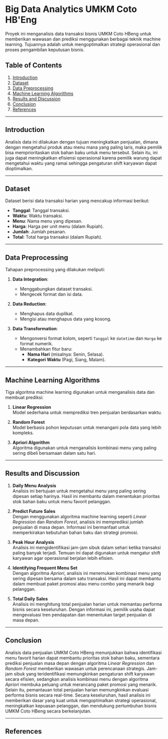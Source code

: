 # Big Data Analytics UMKM Coto HB'Eng
Proyek ini menganalisis data transaksi bisnis UMKM Coto HBeng untuk memberikan wawasan dan prediksi menggunakan berbagai teknik machine learning. Tujuannya adalah untuk mengoptimalkan strategi operasional dan proses pengambilan keputusan bisnis.

## Table of Contents
1. [Introduction](#introduction)
2. [Dataset](#dataset)
3. [Data Preprocessing](#data-preprocessing)
4. [Machine Learning Algorithms](#machine-learning-algorithms)
5. [Results and Discussion](#results-and-discussion)
6. [Conclusion](#conclusion)
7. [References](#references)
---

## Introduction

Analisis data ini dilakukan dengan tujuan meningkatkan penjualan, dimana dengan mengetahui produk atau menu mana yang paling laris, maka pemilik bisa memprioritaskan stok bahan baku untuk menu tersebut. Selain itu, ini juga dapat meningkatkan efisiensi operasional karena pemilik warung dapat mengetahui waktu yang ramai sehingga pengaturan shift karyawan dapat dioptimalkan.

---

## Dataset

Dataset berisi data transaksi harian yang mencakup informasi berikut:
- **Tanggal**: Tanggal transaksi.
- **Waktu**: Waktu transaksi.
- **Menu**: Nama menu yang dipesan.
- **Harga**: Harga per unit menu (dalam Rupiah).
- **Jumlah**: Jumlah pesanan.
- **Total**: Total harga transaksi (dalam Rupiah).

---

## Data Preprocessing

Tahapan preprocessing yang dilakukan meliputi:

1. **Data Integration**:
   - Menggabungkan dataset transaksi.
   - Mengecek format dan isi data.

2. **Data Reduction**:
   - Menghapus data duplikat.
   - Mengisi atau menghapus data yang kosong.

3. **Data Transformation**:
   - Mengonversi format kolom, seperti `Tanggal` ke `datetime` dan `Harga` ke format numerik.
   - Menambahkan fitur baru:
     - **Nama Hari** (misalnya: Senin, Selasa).
     - **Kategori Waktu** (Pagi, Siang, Malam).

---

## Machine Learning Algorithms

Tiga algoritma machine learning digunakan untuk menganalisis data dan membuat prediksi:

1. **Linear Regression**  
   Model sederhana untuk memprediksi tren penjualan berdasarkan waktu.

2. **Random Forest**  
   Model berbasis pohon keputusan untuk menangani pola data yang lebih kompleks.

3. **Apriori Algorithm**  
   Algoritma digunakan untuk menganalisis kombinasi menu yang paling sering dibeli bersamaan dalam satu hari.

---

## Results and Discussion

1. **Daily Menu Analysis**  
   Analisis ini bertujuan untuk mengetahui menu yang paling sering dipesan setiap harinya. Hasil ini membantu dalam menentukan prioritas stok bahan baku untuk menu favorit pelanggan.

2. **Predict Future Sales**  
   Dengan menggunakan algoritma machine learning seperti *Linear Regression* dan *Random Forest*, analisis ini memprediksi jumlah penjualan di masa depan. Informasi ini bermanfaat untuk memperkirakan kebutuhan bahan baku dan strategi promosi.

3. **Peak Hour Analysis**  
   Analisis ini mengidentifikasi jam-jam sibuk dalam sehari ketika transaksi paling banyak terjadi. Temuan ini dapat digunakan untuk mengatur shift karyawan agar operasional berjalan lebih efisien.

4. **Identifying Frequent Menu Set**  
   Dengan algoritma *Apriori*, analisis ini menemukan kombinasi menu yang sering dipesan bersama dalam satu transaksi. Hasil ini dapat membantu dalam membuat paket promosi atau menu combo yang menarik bagi pelanggan.

5. **Total Daily Sales**  
   Analisis ini menghitung total penjualan harian untuk memantau performa bisnis secara keseluruhan. Dengan informasi ini, pemilik usaha dapat mengevaluasi tren pendapatan dan menentukan target penjualan di masa depan.

---

## Conclusion

Analisis data penjualan UMKM Coto HBeng menunjukkan bahwa identifikasi menu favorit harian dapat membantu prioritas stok bahan baku, sementara prediksi penjualan masa depan dengan algoritma *Linear Regression* dan *Random Forest* memberikan wawasan untuk perencanaan strategis. Jam-jam sibuk yang teridentifikasi memungkinkan pengaturan shift karyawan secara efisien, sedangkan analisis kombinasi menu dengan algoritma *Apriori* membuka peluang untuk merancang paket promosi yang menarik. Selain itu, pemantauan total penjualan harian memungkinkan evaluasi performa bisnis secara real-time. Secara keseluruhan, hasil analisis ini memberikan dasar yang kuat untuk mengoptimalkan strategi operasional, meningkatkan kepuasan pelanggan, dan mendukung pertumbuhan bisnis UMKM Coto HBeng secara berkelanjutan.

---

## References
